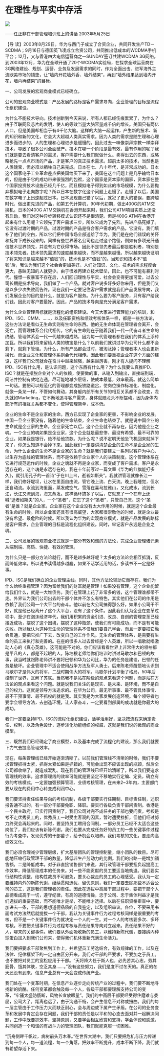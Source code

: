 # 在理性与平实中存活
<img class="pv" src="https://api.visitor.plantree.me/visitor-badge/pv?namespace=plantree.me&key=renzhengfei-speeches/./docs/speeches/2003/05/在理性与平实中存活.md">


——任正非在干部管理培训班上的讲话
2003年5月25日


【导  读】2003年8月29日，华为与西门子成立了合资企业，共同开发生产TD－SCDMA；9月16日与德国英飞凌成立合资公司，共同推出低成本的WCDMA手机平台；12月，又与香港四大电信运营商之一SUNDAY签订共建WCDMA 3G网络。到2003年12月，华为在全球开通了20个WCDMA实验局，在探求全球运营商在3G网络建设、规划、运营、业务及发展需求的同时，作为全面出击、进军海外主流欧美市场的铺垫，让“墙内开花墙外香、墙外结果”，再到“墙外结果达到墙内开花，墙内再结果”的目标。
 

一、公司发展的宏观商业模式已经确立。

公司的宏观商业模式是：产品发展的路标是客户需求导向，企业管理的目标是流程化组织建设。

为什么不能技术导向。技术创新到今天来说，所有人都已经伤痕累累了，为什么？由于互联网及芯片的发明，使人的等效当量大脑容量成千倍的增长。美国只有两亿人口，但是美国却相当于有4千亿大脑。这样的大脑一起运作，产生新的技术、新的知识和新的文化，它会大大超越人类真实需求。因为人类的需求是随生理和心理进步而进步的，人的生理和心理进步是缓慢的。因此过去一味像崇拜宗教一样崇拜技术，导致了很多公司全面破产。技术在哪一个阶段是最有效，最有作用的呢？我们就是要去看清客户的需求，客户需要什么我们就做什么。卖得出去的东西，或略略抢先一点点市场的产品，才是客户的真正技术需求。超前太多的技术，当然也是人类瑰宝，但必须以牺牲自己来完成。日本在七、八十年代，是非常成功的。日本这个国家电子工业革命差点把美国给买下来了，美国在这个问题上是几乎输给日本的，但是由于它的成功带来很强烈的包袱，这个国家是资本家的国家，资本家在整个国家投资技术设施已经几千亿，而且模拟电子得到如此的市场规模，为什么要抛弃模拟电子走向数字呢？所以日本在数字化这个问题上走慢了。走慢了以后，美国在数字电子上迅速超过日本。日本发现自己错了以后，就犯了更大的错误，要跨越时代，做出更先进的产品，如第五代计算机，90年代初期，做出400G的ATM交换机。日本的400G ATM交换机在香港开起来时，我们公司ATM项目实质上还没有启动，我们对这种异步转移模式认识还不是很清楚。但是400G ATM在香港开起来有什么用呢？它领先了客户需求三步，所以它成为了先烈。先进产品死掉了。它没有过渡时期的产品，过渡时期的产品是符合客户需求的产品，它没有。我们填补了他们的空白，所以它们把中国市场全部送给了华为。我们是在他们错误的关怀和抚育下成长起来的。同样有些世界著名公司也走过这个路径，例如有多项光纤通信技术世界领先，并没有为它获得市场。因此不是领先者最后都是胜利者，特别是技术领先者。技术领先需求的速度越来越快，而不是越来越慢。所以越来越快证明了将来知识是越来越不“值钱”的，技术也是不“值钱”的。当知识和技术不“值钱”后，我认为我们这个社会会更加美好。人们对知识、文化、技术的需求程度会更大，愚昧无知的人就更少。由于很难再建立技术壁垒，因此，也不可能有暴利时代。憧憬一夜暴富不存在后，人们回归理性与平实，社会会变得更加可爱。过去公司长期是技术导向，我们做了一个产品，就对客户说多好多好你来用，但是我们又是以多少次失败而告终。现在我们一定要记住客户需求就是我们产品发展导向，我们发展企业的目的是什么，就是为客户服务。为什么要为客户服务，只有客户给我们钱，因此对客户要最好。因此，产品的技术导向是充分满足客户需求。

为什么企业管理目标就是流程化的组织建设。今天大家进行管理能力的培训，和IPD、ISC、CMM、……，以及任职资格和绩效考核体系一样，都是一些方法论，这些方法论是看似无生命实则有生命的东西。他的无生命体现在管理者会离开，会死亡，而管理体系会代代相传。它的有生命则在于随着我们一代一代奋斗者生命的终结，管理体系会一代一代越来越成熟，因为每一代管理者都在我们的体系上添砖加瓦。所以我们将来留给人类的瑰宝是什么？以前我们就讲过华为公司什么都不会剩下，就剩下管理。为什么，所有产品都会过时，被淘汰掉；管理者本人也会更新换代，而企业文化和管理体系则会代代相传。因此我们要重视企业在这个方面的建设，这样我们公司就会在奋斗中越来越强，越来越厉害。刚才有人提问不理解IPD、ISC有什么用，是认识问题，这个东西有什么用？为什么我要认真推IPD、ISC？就是在摆脱企业对个人的依赖，使要做的事，从输入到输出，直接端到端，简洁并控制有效地连通，尽可能地减少层级，使成本最低，效率最高。就这么简单一句话。要把可以规范化的管理都变成扳铁路道岔，使岗位操作标准化、制度化。就像一条龙一样，不管如何舞动，其身躯内部所有关节的相互关系都不会改变，龙头就如Marketing，它不断地追寻客户需求，身体就随龙头不断摆动，因为身体内部所有的相互关系都不变化，使得管理简单，成本低。

企业的生命不是企业家的生命。西方已实现了企业家的更替，不影响企业的发展。中国一旦企业家没有，随着他的生命结束，企业生命也结束了。就是说中国企业的生命就是企业家的生命，企业家死亡以后，这个企业就不再存在，因为他是企业之魂。一个企业的魂如果是企业家，这个企业就是最悲惨、最没有希望、最不可靠的企业。如果我是银行，绝不给他贷款。为什么呢？说不定明天他坐飞机回来就掉下来了，你怎么知道不会掉下来。因此我们一定要讲清楚企业的生命不是企业家的生命，为什么企业的生命不是企业家的生命？就是我们要建立一系列以客户为中心、以生存为底线的管理体系，而不是依赖于企业家个人的决策制度。这个管理体系在它进行规范运作的时候，企业之魂就不再是企业家，而变成了客户需求。客户是永远存在的，这个魂是永远存在的。我在十年前写过一篇文章《华为的红旗能打多久》，就引用孔子的一首诗“子在川上曰，逝者如斯夫”。我就讲管理就像长江一样，我们修好堤坝，让水在里面自由流，管它晚上流、白天流。晚上我睡觉，但水还自动流。水流到海里面，蒸发成空气，雪落在喜马拉雅山，又化成水，流到长江，长江又流到海，海又蒸发。这样循环搞多了以后，它就忘了一个在岸上还喊“逝者如斯夫”的人，一个“圣者”，它忘了这个“圣者”，只管自己流。这个“圣者”是谁？就是企业家。企业家在这个企业没有太大作用的时候，就是这个企业最有生命的时候。所以企业家还具有很高威望，大家都很崇敬他的时候，就是企业最没有希望、最危险的时候。所以我认为华为的宏观商业模式，就是产品发展的路标是客户需求，企业管理的目标是流程化组织建设。同时，牢记客户永远是企业之魂。

二、公司发展的微观商业模式就是一部分有效和谐的方法论，完成企业管理诸元素从端到端、高质、快捷、有效的管理。

为什么只是一部分方法论就行，而不是越多越好呢？太多的方法论会相互抵消，反而降低效率。所以说书读得越多越蠢，如果不活学活用的话，多读书不一定是好事。

IPD、ISC是我们确立的企业管理主线。同时，其他方法论辅助它而存在。我们为什么始终重视管理？因为留给我们的财富就是管理！如果没有管理，这个企业能留给我们什么，就是一大堆债务。我们在管理上花了非常多的钱，这个管理谁都带不走。外界认为我们公司出去的干部个体并不怎么有特色，其实他们在公司的作用是依赖了我们公司一个大平台的奋斗。他以前在大公司搞得那么好，如果小公司干不好，就是他已经离开了这个大平台，没有了这个条件。因此我们认为企业在变革过程中，至少在泡沫经济年代，我们用积累的资金引进、改良、自创的管理变革已经接近成功，摆脱了这个困境，摆脱了这种瓶颈，使我们有可能成功，而不是有可能失败。所以我认为这种无生命的管理体系不仅我们要自己学会，而且一定要把它融会贯通，要把它推广下去，改变自己的工作作风。无生命的管理体系，是需要有生命的员工来执行和完善的。在座的很多人过去曾经是个人英雄，所以一唱歌就唱激动人心的《真心英雄》，这可能是不对的。你们应该看看世界上非常伟大的领袖都是平凡的人，都是不起眼的人。陈培根老师给你们培训时讲过马歇尔和巴顿的故事，我当时就跟陈老师讲不要将巴顿和华为公司比，华为的任务是建设，巴顿的任务是破坏。企业管理中不适合使用战争方法及军人勇士。后来陈老师醒悟地认识到马歇尔才是伟大的将军，二战时期伟大的将军。马歇尔计划平衡了格局，50年后控制了世界，瓦解了苏联。当然我不是站在阶级的观点来看这个问题，而是站在方法论的观点来看这个问题。就是说我们关注的是现实、是未来、是环境，而不是自己的权力。这就是领导方法追求的。在华为公司，最无所事事、最不管具体事情、最不干预事情、最不抓权的就是我。其实我是为大家发展创造环境。每个领导者也要学会领导方法，去创造环境，让人家奋斗，一定要看到部属的成功就是你最大的成功。

我们一定要坚持IPD、ISC的流程化组织建设，活学活用好，坚决按流程来确定责任、权利，以及角色设计，逐步淡化功能组织的权威，这就是我们说的微观的商业模型。

三、既然我们已经确定了商业模型，以及基本完成了流程化的建设，那么我们就要下力气去提高管理效率。

现在，每条管理线已经开始逐渐清晰了。以前我们管理线不清晰的时候，我们不要求管理抓得太紧，抓得太紧如果是抓错的，可能会出现不应该出现的瓶颈，然后全公司都收缩了，就造成混乱。现在我们的管理线已经开始清晰了，所以我们要追求管理线的效率。追求管理线的效率可能就是要坚定不移地实行定编、定员，确立有效的考核模式，一定要加强预算管理、业绩考核管理，在未来2~3年内，主要部门要从现在的费用中心转变成利润中心。

我们要坚持责任结果导向的考核机制，各级干部要实行任期制、目标责任制，述职报告通不过的，有一部分干部要免职、降职。要实行各级负责干部问责制。香港是一个民主政府，已实行问责制了。我们公司对完不成任务的干部也要问责。考核是考不走优秀员工的，优秀员工一时受主客观的因素，暂时遭受挫折，但他们经过努力终究会再起来的。同时，要坚持员工聘用合同制，一部分员工已经不太适合这些岗位了，我们应该有新陈代谢。我们也要从完成任务好的员工的一些关键事件过程行为考查中，发现优秀的干部苗子，给予机会以培养。我们考核的文化，要走向高绩效文化。

我们必须合理减少管理层级，扩大基层团队的管理控制量，缩小团队的数目。尽可能地压缩行政管理干部的数量，降低非生产劳动力的比例。我们的出路一是增加销售额，二是降低成本。对于非直接销售部门来说，其行政管理干部要担负起提高工作效率，降低管理成本的任务来。对一些不能贡献的员工要适当地劝退。我们要实行结构性调整，结构性裁员不可避免，要关心裁走的员工的心理感受。我认为一定要维持内外的新陈代谢，继续贯彻选优、留优原则，我们一定要去除那些不适合公司的员工，这是我们管理者的责任。因此在选拔中高层干部过程中，要把干部个人品德看成高于一切，遵守纪律，有高的道德情操，忠于公司、忠于集体利益才是我们选拔的重要基础，而不能唯才是举，不能唯才选择。以后在任职资格审查中，要加进去一条，干部的思想道德品质的自我鉴定，以及组织审议。各位，不要采用书面考试方法然后就提拔一个干部，我认为关键事件行为过程考核同样是很重要的考核，但不是一个关键事件行为就决定一个人的一生。对一个人的考核要多次、多环考核。不要把关键事件行为过程考核与责任结果导向对立起来。责任结果不好的人，哪来的关键事件。我们要从外面吸收新的员工，以维持新陈代谢，要接纳丙种球蛋白加入到我们公司来，使得我们机体重新充满生命活力。

我们要把要求干部聚焦到工作上，并希望员工劳逸结合，有效规律的工作，以及在法律、纪律框架下的一定自由区分开来。我们对干部的严要求，不要加之于员工。也不要把对员工的宽松应用于干部。“天将降大任于斯人也，必先苦其心志，劳其筋骨，饿其体肤，空乏其身……。”没有这些努力，我们是度不过冬天的。真正的冬天还没有到来，信息产业总有一天会变成传统产业。

我们处在一个变革时期，在信息产业逐步走向传统产业的过程中，我们要不断地寻找新的奶酪。任何变革都会触及每一个人，各级干部都要理解支持公司的变革，“牢骚太盛防肠断，风物长宜放眼量”。我们的中高层干部要经受得住磨难与委屈，公司大了，距离也远了，由于沟通不畅，会产生信息不对称或扭曲。我们的每一层主管由于工作压力大而缺乏耐心，会与周边或下属产生矛盾。在公司的业务变革和发展中肯定会存在问题，我们干部的责任是以平和的心态去面对并一起解决问题，工作中既要抓效率，坚持原则，又要学会相互欣赏和支持，学会体谅和感激，共同创造一个和谐的有战斗力的管理团队，我们就能克服一切困难。

“沉舟侧畔千帆过，病树前头万木春。”在世界大潮中，我们只要把危机与压力传递到每一个人，每一道流程，每一个角落，把效率不断提升，成本不断下降，我们就有希望存活下来。

